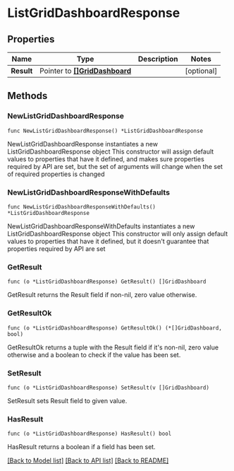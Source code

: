 # ListGridDashboardResponse

## Properties

Name | Type | Description | Notes
------------ | ------------- | ------------- | -------------
**Result** | Pointer to [**[]GridDashboard**](GridDashboard.md) |  | [optional] 

## Methods

### NewListGridDashboardResponse

`func NewListGridDashboardResponse() *ListGridDashboardResponse`

NewListGridDashboardResponse instantiates a new ListGridDashboardResponse object
This constructor will assign default values to properties that have it defined,
and makes sure properties required by API are set, but the set of arguments
will change when the set of required properties is changed

### NewListGridDashboardResponseWithDefaults

`func NewListGridDashboardResponseWithDefaults() *ListGridDashboardResponse`

NewListGridDashboardResponseWithDefaults instantiates a new ListGridDashboardResponse object
This constructor will only assign default values to properties that have it defined,
but it doesn't guarantee that properties required by API are set

### GetResult

`func (o *ListGridDashboardResponse) GetResult() []GridDashboard`

GetResult returns the Result field if non-nil, zero value otherwise.

### GetResultOk

`func (o *ListGridDashboardResponse) GetResultOk() (*[]GridDashboard, bool)`

GetResultOk returns a tuple with the Result field if it's non-nil, zero value otherwise
and a boolean to check if the value has been set.

### SetResult

`func (o *ListGridDashboardResponse) SetResult(v []GridDashboard)`

SetResult sets Result field to given value.

### HasResult

`func (o *ListGridDashboardResponse) HasResult() bool`

HasResult returns a boolean if a field has been set.


[[Back to Model list]](../README.md#documentation-for-models) [[Back to API list]](../README.md#documentation-for-api-endpoints) [[Back to README]](../README.md)


